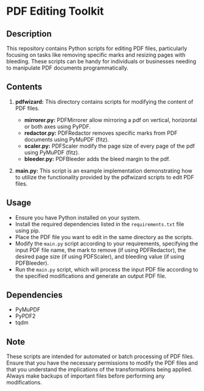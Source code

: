 # PDF Editing Toolkit

## Description
This repository contains Python scripts for editing PDF files, particularly focusing on tasks like removing specific marks and resizing pages with bleeding. These scripts can be handy for individuals or businesses needing to manipulate PDF documents programmatically.

## Contents
1. **pdfwizard:** This directory contains scripts for modifying the content of PDF files.
   - **mirrorer.py:** PDFMirrorer allow mirroring a pdf on vertical, horizontal or both axes using PyPDF.
   - **redactor.py:** PDFRedactor removes specific marks from PDF documents using PyMuPDF (fitz).
   - **scaler.py:** PDFScaler modify the page size of every page of the pdf using PyMuPDF (fitz).
   - **bleeder.py:** PDFBleeder adds the bleed margin to the pdf.
   
2. **main.py:** This script is an example implementation demonstrating how to utilize the functionality provided by the pdfwizard scripts to edit PDF files.

## Usage
- Ensure you have Python installed on your system.
- Install the required dependencies listed in the `requirements.txt` file using pip.
- Place the PDF file you want to edit in the same directory as the scripts.
- Modify the `main.py` script according to your requirements, specifying the input PDF file name, the mark to remove (if using PDFRedactor), the desired page size (if using PDFScaler), and bleeding value (if using PDFBleeder).
- Run the `main.py` script, which will process the input PDF file according to the specified modifications and generate an output PDF file.

## Dependencies
- PyMuPDF
- PyPDF2
- tqdm

## Note
These scripts are intended for automated or batch processing of PDF files. Ensure that you have the necessary permissions to modify the PDF files and that you understand the implications of the transformations being applied. Always make backups of important files before performing any modifications.
